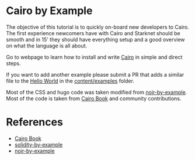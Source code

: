 # Cairo by Example

The objective of this tutorial is to quickly on-board new developers to Cairo. The first experience newcomers have with Cairo and Starknet should be smooth and in 15' they should have everything setup and a good overview on what the language is all about.

Go to webpage to learn how to install and write [Cairo](https://cairo-lang.org) in simple and direct steps.

If you want to add another example please submit a PR that adds a similar file to the [Hello World](https://github.com/lambdaclass/cairo-by-example/blob/main/content/examples/hello-world.md) in the [content/examples](https://github.com/lambdaclass/cairo-by-example/tree/main/content/examples) folder.

Most of the CSS and hugo code was taken modified from [noir-by-example](https://github.com/sambarnes/noir-by-example/).
Most of the code is taken from [Cairo Book](https://cairo-book.github.io/) and community contributions.

# References
- [Cairo Book](https://cairo-book.github.io/)
- [solidity-by-example](https://github.com/raineorshine/solidity-by-example)
- [noir-by-example](https://github.com/sambarnes/noir-by-example/)
